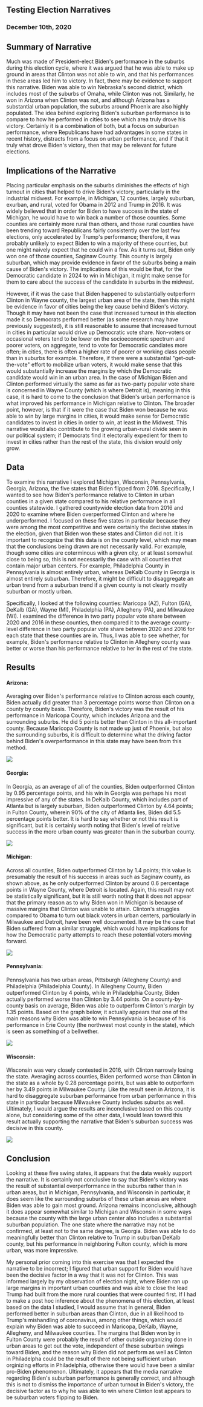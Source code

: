 ## Testing Election Narratives
### December 10th, 2020


## Summary of Narrative
Much was made of President-elect Biden's performance in the suburbs during this election cycle, where it was argued that he was able to make up ground in areas that Clinton was not able to win, and that his performances in these areas led him to victory. In fact, there may be evidence to support this narrative. Biden was able to win Nebraska's second district, which includes most of the suburbs of Omaha, while Clinton was not. Similarly, he won in Arizona when Clinton was not, and although Arizona has a substantial urban population, the suburbs around Phoenix are also highly populated. The idea behind exploring Biden's suburban performance is to compare to how he performed in cities to see which area truly drove his victory. Certainly it is a combination of both, but a focus on suburban performance, where Republicans have had advantages in some states in recent history, distracts from a focus on urban performance, and if that it truly what drove Biden's victory, then that may be relevant for future elections.

## Implications of the Narrative
Placing particular emphasis on the suburbs diminishes the effects of high turnout in cities that helped to drive Biden's victory, particularly in the industrial midwest. For example, in Michigan, 12 counties, largely suburban, exurban, and rural, voted for Obama in 2012 and Trump in 2016. It was widely believed that in order for Biden to have success in the state of Michigan, he would have to win back a number of those counties. Some counties are certainly more rural than others, and those rural counties have been trending toward Republicans fairly consistently over the last few elections, only accelerated by Trump's performance; therefore, it was probably unlikely to expect Biden to win a majority of these counties, but one might naively expect that he could win a few. As it turns out, Biden only won one of those counties, Saginaw County. This county is largely suburban, which may provide evidence in favor of the suburbs being a main cause of Biden's victory. The implications of this would be that, for the Democratic candidate in 2024 to win in Michigan, it might make sense for them to care about the success of the candidate in suburbs in the midwest. 

However, if it was the case that Biden happened to substantially outperform Clinton in Wayne county, the largest urban area of the state, then this might be evidence in favor of cities being the key cause behind Biden's victory. Though it may have not been the case that increased turnout in this election made it so Democrats performed better (as some research may have previously suggested), it is still reasonable to assume that increased turnout in cities in particular would drive up Democratic vote share. Non-voters or occasional voters tend to be lower on the socioeconomic spectrum and poorer voters, on aggregate, tend to vote for Democratic candiates more often; in cities, there is often a higher rate of poorer or working class people than in suburbs for example. Therefore, if there were a substantial "get-out-the-vote" effort to mobilize urban voters, it would make sense that this would substantially increase the margins by which the Democratic candidate would win in an urban area. In the case of Michigan Biden and Clinton performed virtually the same as far as two-party popular vote share is concerned in Wayne County (which is where Detroit is), meaning in this case, it is hard to come to the conclusion that Biden's urban performance is what improved his performance in Michigan relative to Clinton. The broader point, however, is that if it were the case that Biden won because he was able to win by large margins in cities, it would make sense for Democratic candidates to invest in cities in order to win, at least in the Midwest. This narrative would also contribute to the growing urban-rural divide seen in our political system; if Democrats find it electorally expedient for them to invest in cities rather than the rest of the state, this division would only grow.

## Data
To examine this narrative I explored Michigan, Wisconsin, Pennsylvania, Georgia, Arizona, the five states that Biden flipped from 2016. Specifically, I wanted to see how Biden's performance relative to Clinton in urban counties in a given state compared to his relative performance in all counties statewide. I gathered countywide election data from 2016 and 2020 to examine where Biden overperformed Clinton and where he underperformed. I focused on these five states in particular because they were among the most competitive and were certainly the decisive states in the election, given that Biden won these states and Clinton did not. It is important to recognize that this data is on the county level, which may mean that the conclusions being drawn are not necessarily valid. For example, though some cities are coterminous with a given city, or at least somewhat close to being so, this is not necessarily the case with all counties that contain major urban centers. For example, Philadelphia County in Pennsylvania is almost entirely urban, whereas DeKalb County in Georgia is almost entirely suburban. Therefore, it might be difficult to disaggregate an urban trend from a suburban trend if a given county is not clearly mostly suburban or mostly urban.

Specifically, I looked at the following counties: Maricopa (AZ), Fulton (GA), DeKalb (GA), Wayne (MI), Philadelphia (PA), Allegheny (PA), and Milwaukee (WI). I examined the difference in two party popular vote share between 2020 and 2016 in these counties, then compared it to the average county-level difference in two party popular vote share between 2020 and 2016 for each state that these counties are in. Thus, I was able to see whether, for example, Biden's performance relative to Clinton in Allegheny county was better or worse than his performance relative to her in the rest of the state. 

## Results

#### Arizona: 

Averaging over Biden's performance relative to Clinton across each county, Biden actually did greater than 3 percentage points worse than Clinton on a county by county basis. Therefore, Biden's victory was the result of his performance in Maricopa County, which includes Arizona and the surrounding suburbs. He did 5 points better than Clinton in this all-important county. Because Maricopa County is not made up just of Phoenix, but also the surrounding suburbs, it is difficult to determine what the driving factor behind Biden's overperformance in this state may have been from this method. 

![](https://github.com/eric-white2021/gov1347blog/blob/gh-pages/az_narrative.png?raw=true)

#### Georgia: 

In Georgia, as an average of all of the counties, Biden outperformed Clinton by 0.95 percentage points, and his win in Georgia was perhaps his most impressive of any of the states. In DeKalb County, which includes part of Atlanta but is largely suburban, Biden outperformed Clinton by 4.64 points; in Fulton County, wherein 90% of the city of Atlanta lies, Biden did 5.5 percentage points better. It is hard to say whether or not this result is significant, but it is certainly worth noting that Biden's level of relative success in the more urban county was greater than in the suburban county.

![](https://github.com/eric-white2021/gov1347blog/blob/gh-pages/ga_narrative.png?raw=true)

#### Michigan: 

Across all counties, Biden outperformed Clinton by 1.4 points; this value is presumably the result of his success in areas such as Saginaw county, as shown above, as he only outperformed Clinton by around 0.6 percentage points in Wayne County, where Detroit is located. Again, this result may not be statistically significant, but it is still worth noting that it does not appear that the primary reason as to why Biden won in Michigan is because of massive margins that Clinton was unable to attain. Clinton's struggles compared to Obama to turn out black voters in urban centers, particularly in Milwaukee and Detroit, have been well documented. It may be the case that Biden suffered from a similar struggle, which would have implications for how the Democratic party attempts to reach these potential voters moving forward.

![](https://github.com/eric-white2021/gov1347blog/blob/gh-pages/mi_narrative.png?raw=true)

#### Pennsylvania: 

Pennsylvania has two urban areas, Pittsburgh (Allegheny County) and Philadelphia (Philadelphia County). In Allegheny County, Biden outperformed Clinton by 4 points, while in Philadelphia County, Biden actually performed worse than Clinton by 3.44 points. On a county-by-county basis on average, Biden was able to outperform Clinton's margin by 1.35 points. Based on the graph below, it actually appears that one of the main reasons why Biden was able to win Pennsylvania is because of his performance in Erie County (the northwest most county in the state), which is seen as something of a bellwether.

![](https://github.com/eric-white2021/gov1347blog/blob/gh-pages/pa_narrative.png?raw=true)

#### Wisconsin: 

Wisconsin was very closely contested in 2016, with Clinton narrowly losing the state. Averaging across counties, Biden performed worse than Clinton in the state as a whole by 0.28 percentage points, but was able to outperform her by 3.49 points in Milwaukee County. Like the result seen in Arizona, it is hard to disaggregate suburban performance from urban performance in this state in particular because Milwaukee County includes suburbs as well. Ultimately, I would argue the results are inconclusive based on this county alone, but considering some of the other data, I would lean toward this result actually supporting the narrative that Biden's suburban success was decisive in this county.

![](https://github.com/eric-white2021/gov1347blog/blob/gh-pages/wi_narrative.png?raw=true)


## Conclusion

Looking at these five swing states, it appears that the data weakly support the narrative. It is certainly not conclusive to say that Biden's victory was the result of substantial overperformance in the suburbs rather than in urban areas, but in Michigan, Pennsylvania, and Wisconsin in particular, it does seem like the surrounding suburbs of these urban areas are where Biden was able to gain most ground. Arizona remains inconclusive, although it does appear somewhat similar to Michigan and Wisconsin in some ways because the county with the large urban center also includes a substantial suburban population. The one state where the narrative may not be confirmed, at least not to the same degree, is Georgia. Biden was able to do meaningfully better than Clinton relative to Trump in suburban DeKalb county, but his performance in neighboring Fulton county, which is more urban, was more impressive. 

My personal prior coming into this exercise was that I expected the narrative to be incorrect; I figured that urban support for Biden would have been the decisive factor in a way that it was not for Clinton. This was informed largely by my observation of election night, where Biden ran up large margins in important urban counties and was able to close the lead Trump had built from the more rural counties that were counted first. If I had to make a post hoc inference about the phenomena of this election, at least based on the data I studied, I would assume that in general, Biden performed better in suburban areas than Clinton, due in all likelihood to Trump's mishandling of coronavirus, among other things, which would explain why Biden was able to succeed in Maricopa, DeKalb, Wayne, Allegheny, and Milwaukee counties. The margins that Biden won by in Fulton County were probably the result of other outside organizing done in urban areas to get out the vote, independent of these suburban swings toward Biden, and the reason why Biden did not perform as well as Clinton in Philadelpha could be the result of there not being sufficient urban orginizing efforts in Philadelphia, otherwise there would have been a similar pro-Biden phenomenon. Ultimately, it appears that the media narrative regarding Biden's suburban performance is generally correct, and although this is not to dismiss the importance of urban turnout in Biden's victory, the decisive factor as to why he was able to win where Clinton lost appears to be suburban voters flipping to Biden.
